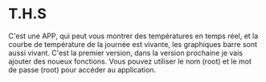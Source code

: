 # T.H.S
C'est une APP, qui peut vous montrer des températures en temps réel, et la courbe de température de la journée est vivante, les graphiques barre sont aussi vivant.
C'est la premier version, dans la version prochaine je vais ajouter des noueux fonctions. 
Vous pouvez utiliser le nom (root) et le mot de passe (root) pour accéder au application.
